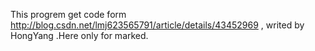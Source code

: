 This progrem get code form http://blog.csdn.net/lmj623565791/article/details/43452969 , writed by HongYang .Here only for marked.
